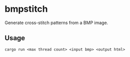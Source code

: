 bmpstitch
=========

Generate cross-stitch patterns from a BMP image.

Usage
-----

```
cargo run <max thread count> <input bmp> <output html>
```
